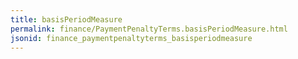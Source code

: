 ```yaml
---
title: basisPeriodMeasure
permalink: finance/PaymentPenaltyTerms.basisPeriodMeasure.html
jsonid: finance_paymentpenaltyterms_basisperiodmeasure
---
```

